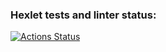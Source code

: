 ### Hexlet tests and linter status:
[![Actions Status](https://github.com/Markus0896/layout-designer-project-58/workflows/hexlet-check/badge.svg)](https://github.com/Markus0896/layout-designer-project-58/actions)